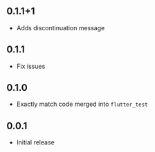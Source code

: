 ## 0.1.1+1
- Adds discontinuation message

## 0.1.1
- Fix issues

## 0.1.0
- Exactly match code merged into `flutter_test`

## 0.0.1
- Initial release

